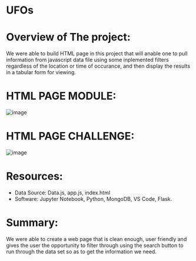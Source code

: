 # UFOs
# Overview of The project:
We were able to build HTML page in this project that will anable one to pull information from javascript data file using some inplemented filters regardless of the location or time of occurance, and then display the results in a tabular form for viewing.
# HTML PAGE MODULE:
![image](https://user-images.githubusercontent.com/34757498/144695336-371ad0b3-1df5-4eab-9f02-2cc5174f22ec.png)

# HTML PAGE CHALLENGE:
![image](https://user-images.githubusercontent.com/34757498/144716886-1f612ce4-3279-48cc-ae84-bd643306745a.png)

# Resources:
- Data Source:  Data.js, app.js, index.html
- Software: Jupyter Notebook, Python, MongoDB, VS Code, Flask.  

# Summary:
We were able to create a web page that is clean enough, user friendly and gives the user the opportunity to filter through using the search button to run through the data set so as to get the information we need. 
